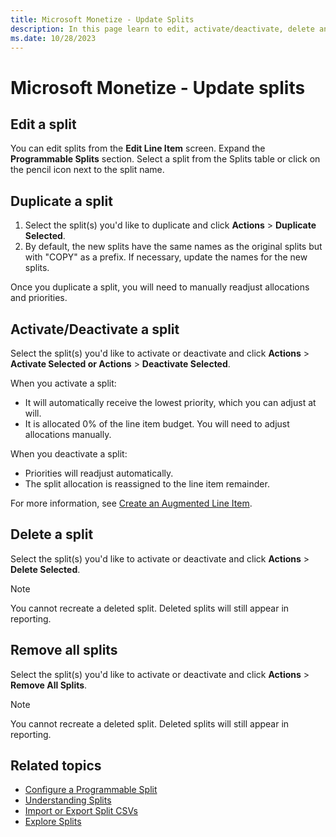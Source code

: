 ```yaml
---
title: Microsoft Monetize - Update Splits
description: In this page learn to edit, activate/deactivate, delete and remove all splits.  
ms.date: 10/28/2023
---
```



# Microsoft Monetize - Update splits

## Edit a split

You can edit splits from the **Edit Line
Item** screen. Expand the **Programmable
Splits** section. Select a split from the Splits table or click on
the pencil icon next to the split name.

## Duplicate a split

1. Select the split(s) you'd like to duplicate and click **Actions** \> **Duplicate Selected**.
1. By default, the new splits have the same names as the original
    splits but with "COPY" as a prefix. If necessary, update the names
    for the new splits.

Once you duplicate a split, you will need to manually readjust
allocations and priorities.

## Activate/Deactivate a split

Select the split(s) you'd like to activate or deactivate and click
**Actions** \> **Activate Selected or Actions** \> **Deactivate Selected**.

When you activate a split:

- It will automatically receive the lowest priority, which you can
  adjust at will.
- It is allocated 0% of the line item budget. You will need to adjust
  allocations manually.

When you deactivate a split:

- Priorities will readjust automatically.
- The split allocation is reassigned to the line item remainder.

For more information, see [Create an Augmented Line Item](create-an-augmented-line-item-ali.md).

## Delete a split

Select the split(s) you'd like to activate or deactivate and click
**Actions** \> **Delete Selected**.

> [!NOTE]
> You cannot recreate a deleted split. Deleted splits will still appear in reporting.

## Remove all splits

Select the split(s) you'd like to activate or deactivate and click
**Actions** \> **Remove All Splits**.

> [!NOTE]
> You cannot recreate a deleted split. Deleted splits will still appear in reporting.

## Related topics

- [Configure a Programmable Split](configure-a-programmable-split.md)
- [Understanding Splits](understanding-splits.md)
- [Import or Export Split CSVs](import-or-export-split-csvs.md)
- [Explore Splits](explore-splits.md)